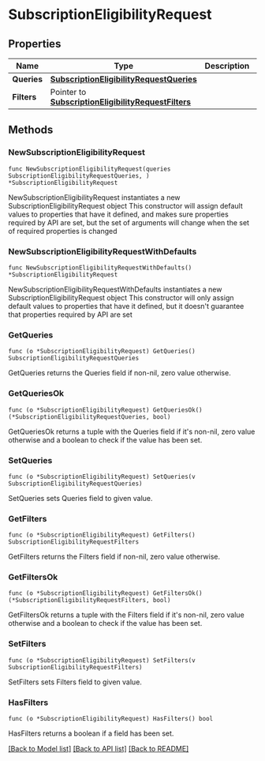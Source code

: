# SubscriptionEligibilityRequest

## Properties

Name | Type | Description | Notes
------------ | ------------- | ------------- | -------------
**Queries** | [**SubscriptionEligibilityRequestQueries**](SubscriptionEligibilityRequestQueries.md) |  | 
**Filters** | Pointer to [**SubscriptionEligibilityRequestFilters**](SubscriptionEligibilityRequestFilters.md) |  | [optional] 

## Methods

### NewSubscriptionEligibilityRequest

`func NewSubscriptionEligibilityRequest(queries SubscriptionEligibilityRequestQueries, ) *SubscriptionEligibilityRequest`

NewSubscriptionEligibilityRequest instantiates a new SubscriptionEligibilityRequest object
This constructor will assign default values to properties that have it defined,
and makes sure properties required by API are set, but the set of arguments
will change when the set of required properties is changed

### NewSubscriptionEligibilityRequestWithDefaults

`func NewSubscriptionEligibilityRequestWithDefaults() *SubscriptionEligibilityRequest`

NewSubscriptionEligibilityRequestWithDefaults instantiates a new SubscriptionEligibilityRequest object
This constructor will only assign default values to properties that have it defined,
but it doesn't guarantee that properties required by API are set

### GetQueries

`func (o *SubscriptionEligibilityRequest) GetQueries() SubscriptionEligibilityRequestQueries`

GetQueries returns the Queries field if non-nil, zero value otherwise.

### GetQueriesOk

`func (o *SubscriptionEligibilityRequest) GetQueriesOk() (*SubscriptionEligibilityRequestQueries, bool)`

GetQueriesOk returns a tuple with the Queries field if it's non-nil, zero value otherwise
and a boolean to check if the value has been set.

### SetQueries

`func (o *SubscriptionEligibilityRequest) SetQueries(v SubscriptionEligibilityRequestQueries)`

SetQueries sets Queries field to given value.


### GetFilters

`func (o *SubscriptionEligibilityRequest) GetFilters() SubscriptionEligibilityRequestFilters`

GetFilters returns the Filters field if non-nil, zero value otherwise.

### GetFiltersOk

`func (o *SubscriptionEligibilityRequest) GetFiltersOk() (*SubscriptionEligibilityRequestFilters, bool)`

GetFiltersOk returns a tuple with the Filters field if it's non-nil, zero value otherwise
and a boolean to check if the value has been set.

### SetFilters

`func (o *SubscriptionEligibilityRequest) SetFilters(v SubscriptionEligibilityRequestFilters)`

SetFilters sets Filters field to given value.

### HasFilters

`func (o *SubscriptionEligibilityRequest) HasFilters() bool`

HasFilters returns a boolean if a field has been set.


[[Back to Model list]](../README.md#documentation-for-models) [[Back to API list]](../README.md#documentation-for-api-endpoints) [[Back to README]](../README.md)


